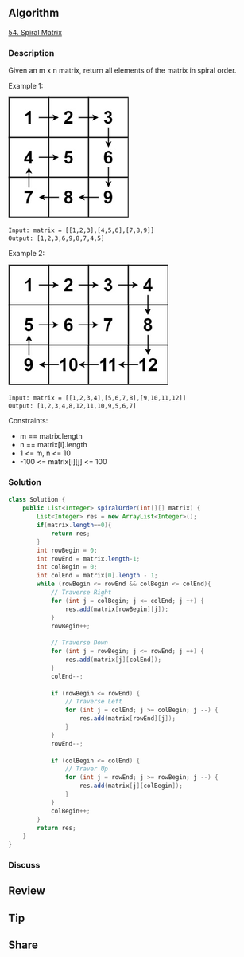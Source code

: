 ## Algorithm

[54. Spiral Matrix](https://leetcode.com/problems/spiral-matrix/)

### Description

Given an m x n matrix, return all elements of the matrix in spiral order.

Example 1:

![](assets/20221202-2c577461.png)

```
Input: matrix = [[1,2,3],[4,5,6],[7,8,9]]
Output: [1,2,3,6,9,8,7,4,5]
```

Example 2:

![](assets/20221202-45ebeeaa.png)

```
Input: matrix = [[1,2,3,4],[5,6,7,8],[9,10,11,12]]
Output: [1,2,3,4,8,12,11,10,9,5,6,7]
```

Constraints:

- m == matrix.length
- n == matrix[i].length
- 1 <= m, n <= 10
- -100 <= matrix[i][j] <= 100

### Solution

```java
class Solution {
    public List<Integer> spiralOrder(int[][] matrix) {
        List<Integer> res = new ArrayList<Integer>();
        if(matrix.length==0){
            return res;
        }
        int rowBegin = 0;
        int rowEnd = matrix.length-1;
        int colBegin = 0;
        int colEnd = matrix[0].length - 1;
        while (rowBegin <= rowEnd && colBegin <= colEnd){
            // Traverse Right
            for (int j = colBegin; j <= colEnd; j ++) {
                res.add(matrix[rowBegin][j]);
            }
            rowBegin++;

            // Traverse Down
            for (int j = rowBegin; j <= rowEnd; j ++) {
                res.add(matrix[j][colEnd]);
            }
            colEnd--;

            if (rowBegin <= rowEnd) {
                // Traverse Left
                for (int j = colEnd; j >= colBegin; j --) {
                    res.add(matrix[rowEnd][j]);
                }
            }
            rowEnd--;

            if (colBegin <= colEnd) {
                // Traver Up
                for (int j = rowEnd; j >= rowBegin; j --) {
                    res.add(matrix[j][colBegin]);
                }
            }
            colBegin++;
        }
        return res;
    }
}
```

### Discuss

## Review


## Tip


## Share
